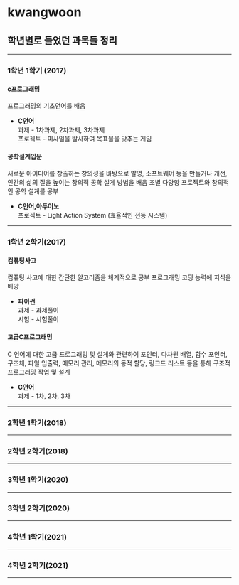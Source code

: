 # kwangwoon

## 학년별로 들었던 과목들 정리  

***  
### 1학년 1학기 (2017)  
#### c프로그래밍  
프로그래밍의 기초언어를 배움  
- **C언어**   
과제 - 1차과제, 2차과제, 3차과제  
프로젝트 - 미사일을 발사하여 목표물을 맞추는 게임  

#### 공학설계입문  
새로운 아이디어를 창출하는 창의성을 바탕으로 발명, 소프트웨어 등을 만들거나 개선, 인간의 삶의 질을 높이는 창의적 공학 설계 방법을 배움
조별 다양항 프로젝트와 창의적인 공학 설계를 공부
- **C언어,아두이노**  
프로젝트 - Light Action System (효율적인 전등 시스템)  


***  
### 1학년 2학기(2017)  

#### 컴퓨팅사고  
컴퓨팅 사고에 대한 간단한 알고리즘을 체계적으로 공부
프로그래밍 코딩 능력에 지식을 배양
- **파이썬**  
과제 - 과제풀이  
시험 - 시험풀이  

#### 고급C프로그래밍
C 언어에 대한 고급 프로그래밍 및 설계와 관련하여 포인터, 다차원 배열, 함수 포인터, 구조체, 파일 입출력, 메모리 관리, 메모리의 동적 할당, 링크드 리스트 등을 통해 구조적 프로그래밍 작업 및 설계  
- **C언어**  
과제 - 1차, 2차, 3차  

***  
### 2학년 1학기(2018)  
***  
### 2학년 2학기(2018)
***  
### 3학년 1학기(2020)
***  
### 3학년 2학기(2020)
***  
### 4학년 1학기(2021)
***  
### 4학년 2학기(2021)
***  
